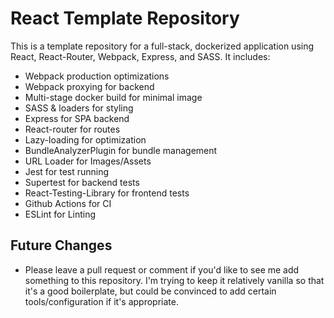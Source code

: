 # React Template Repository

This is a template repository for a full-stack, dockerized application using React, React-Router, Webpack, Express, and SASS. It includes:

- Webpack production optimizations
- Webpack proxying for backend
- Multi-stage docker build for minimal image
- SASS & loaders for styling
- Express for SPA backend
- React-router for routes
- Lazy-loading for optimization
- BundleAnalyzerPlugin for bundle management
- URL Loader for Images/Assets
- Jest for test running
- Supertest for backend tests
- React-Testing-Library for frontend tests
- Github Actions for CI
- ESLint for Linting

## Future Changes

- Please leave a pull request or comment if you'd like to see me add something to this repository. I'm trying to keep it relatively vanilla so that it's a good boilerplate, but could be convinced to add certain tools/configuration if it's appropriate.
